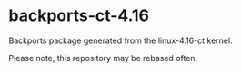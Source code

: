 # backports-ct-4.16
Backports package generated from the linux-4.16-ct kernel.


Please note, this repository may be rebased often.
